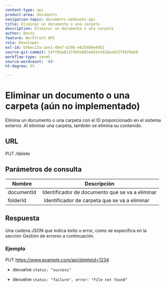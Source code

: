 ```yaml
---
content-type: api
product-area: documents
navigation-topic: documents-webhooks-api
title: Eliminar un documento o una carpeta
description: Eliminar un documento o una carpeta
author: Becky
feature: Workfront API
role: Developer
exl-id: b56ec13a-1ee1-4bef-b39b-e625d00e4952
source-git-commit: 14ff8da8137493e805e683e5426ea933f56f8eb8
workflow-type: tm+mt
source-wordcount: '84'
ht-degree: 5%

---
```



# Eliminar un documento o una carpeta (aún no implementado)

Elimina un documento o una carpeta con el ID proporcionado en el sistema externo. Al eliminar una carpeta, también se elimina su contenido.

## URL

PUT /delete

## Parámetros de consulta

| Nombre  | Descripción |
|---|---|
| documentId  | Identificador de documento que se va a eliminar |
| folderId  |  Identificador de carpeta que se va a eliminar |



## Respuesta

Una cadena JSON que indica éxito o error, como se especifica en la sección Gestión de errores a continuación.

### Ejemplo

PUT https://www.example.com/api/delete­­­­­­­­­­­­­­­­­­­­­­­­­­­­­id=1234
* devuelve `status: "success"`

* devuelve `status: "failure", error: "File not found"`
